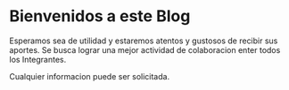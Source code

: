 # Bienvenidos a este Blog

Esperamos sea de utilidad y estaremos atentos y gustosos de recibir sus aportes.
Se busca lograr una mejor actividad de colaboracion enter todos los Integrantes.

Cualquier informacion puede ser solicitada.
